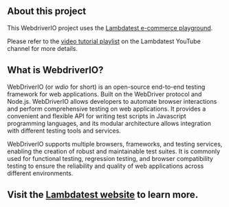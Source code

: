 ## About this project
This WebdriverIO project uses the [Lambdatest e-commerce playground](https://ecommerce-playground.lambdatest.io/).

Please refer to the [video tutorial playlist](https://youtube.com/playlist?list=PLZMWkkQEwOPkg0nLg2Jd3xQ2yX86zK0js&si=Aciy2lDaXtI1AJax) on the Lambdatest YouTube channel for more details.

## What is WebdriverIO?
WebDriverIO (or _wdio_ for short) is an open-source end-to-end testing framework for web applications. Built on the WebDriver protocol and Node.js. WebDriverIO allows developers to automate browser interactions and perform comprehensive testing on web applications. It provides a convenient and flexible API for writing test scripts in Javascript programming languages, and its modular architecture allows integration with different testing tools and services. 

WebDriverIO supports multiple browsers, frameworks, and testing services, enabling the creation of robust and maintainable test suites. It is commonly used for functional testing, regression testing, and browser compatibility testing to ensure the reliability and quality of web applications across different environments.

## Visit the [Lambdatest website](https://www.lambdatest.com/) to learn more.
